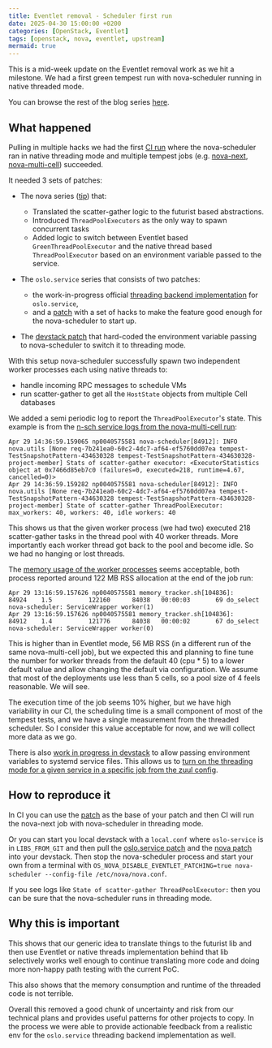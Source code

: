```yaml
---
title: Eventlet removal - Scheduler first run
date: 2025-04-30 15:00:00 +0200
categories: [OpenStack, Eventlet]
tags: [openstack, nova, eventlet, upstream]
mermaid: true
---
```

This is a mid-week update on the Eventlet removal work as we hit a milestone.
We had a first green tempest run with nova-scheduler running in native threaded
mode.

You can browse the rest of the blog series
[here](https://gibizer.github.io/categories/eventlet/).

## What happened

Pulling in multiple hacks we had the first
[CI run](https://zuul.opendev.org/t/openstack/buildset/f495c3661ca346a198c80a01387d6ba4) where the nova-scheduler ran in native threading mode and multiple tempest jobs
(e.g.
[nova-next](https://zuul.opendev.org/t/openstack/build/736ff6efec4c4a22a103401bcd321d8d), [nova-multi-cell](https://zuul.opendev.org/t/openstack/build/636bdbb6ad494ef0b49415034842a640))
succeeded.

It needed 3 sets of patches:

* The nova series
  ([tip](https://review.opendev.org/c/openstack/nova/+/948311/8)) that:

  * Translated the scatter-gather logic to the futurist
    based abstractions.
  * Introduced `ThreadPoolExecutors` as the only way to spawn concurrent tasks
  * Added logic to switch between Eventlet based `GreenThreadPoolExecutor` and
    the native thread based `ThreadPoolExecutor` based on an environment
    variable passed to the service.

* The `oslo.service` series that consists of two patches:

  * the work-in-progress official
    [threading backend implementation](https://review.opendev.org/c/openstack/oslo.service/+/945720/11) for `oslo.service`,
  * and a
    [patch](https://review.opendev.org/c/openstack/oslo.service/+/948310/8)
    with a set of hacks to make the feature good enough for the nova-scheduler
    to start up.

* The
  [devstack patch](https://review.opendev.org/c/openstack/devstack/+/948408)
  that hard-coded the environment variable passing to nova-scheduler to switch
  it to threading mode.

With this setup nova-scheduler successfully spawn two independent worker
processes each using native threads to:

* handle incoming RPC messages to schedule VMs
* run scatter-gather to get all the `HostState` objects from multiple Cell
  databases

We added a semi periodic log to report the `ThreadPoolExecutor`'s state. This
example is from the
[n-sch service logs from the nova-multi-cell run](https://zuul.opendev.org/t/openstack/build/636bdbb6ad494ef0b49415034842a640/log/controller/logs/screen-n-sch.txt#18588-18589):

```log
Apr 29 14:36:59.159065 np0040575581 nova-scheduler[84912]: INFO nova.utils [None req-7b241ea0-60c2-4dc7-af64-ef5760dd07ea tempest-TestSnapshotPattern-434630328 tempest-TestSnapshotPattern-434630328-project-member] Stats of scatter-gather executor: <ExecutorStatistics object at 0x7466d85eb7c0 (failures=0, executed=218, runtime=4.67, cancelled=0)>
Apr 29 14:36:59.159282 np0040575581 nova-scheduler[84912]: INFO nova.utils [None req-7b241ea0-60c2-4dc7-af64-ef5760dd07ea tempest-TestSnapshotPattern-434630328 tempest-TestSnapshotPattern-434630328-project-member] State of scatter-gather ThreadPoolExecutor: max_workers: 40, workers: 40, idle workers: 40
```

This shows us that the given worker process (we had two) executed 218
scatter-gather tasks in the thread pool with 40 worker threads. More
importantly each worker thread got back to the pool and become idle. So we had
no hanging or lost threads.

The
[memory usage of the worker processes](https://zuul.opendev.org/t/openstack/build/636bdbb6ad494ef0b49415034842a640/log/controller/logs/screen-memory_tracker.txt#4831-4832)
seems acceptable, both process reported around 122 MB RSS allocation at the end
of the job run:

```log
Apr 29 13:16:59.157626 np0040575581 memory_tracker.sh[104836]:      84924    1.5          122160      84038   00:00:03       69 do_select                 nova-scheduler: ServiceWrapper worker(1)
Apr 29 13:16:59.157626 np0040575581 memory_tracker.sh[104836]:      84912    1.4          121776      84038   00:00:02       67 do_select                 nova-scheduler: ServiceWrapper worker(0)
```

This is higher than in Eventlet mode, 56 MB RSS (in a different run of the same
nova-multi-cell job), but we expected this and planning to fine tune the
number for worker threads from the default 40 (cpu * 5) to a lower default
value and allow changing the default via configuration. We assume that most of
the deployments use less than 5 cells, so a pool size of 4 feels reasonable.
We will see.

The execution time of the job seems 10% higher, but we have high variability
in our CI, the scheduling time is a small component of most of the tempest
tests, and we have a single measurement from the threaded scheduler. So I
consider this value acceptable for now, and we will collect more data as we go.

There is also
[work in progress in devstack](https://review.opendev.org/c/openstack/devstack/+/948436)
to allow passing environment variables to systemd service files. This allows us
to
[turn on the threading mode for a given service in a specific job from the zuul config](https://review.opendev.org/c/openstack/nova/+/948450/2/.zuul.yaml#493).

## How to reproduce it

In CI you can use the
[patch](https://review.opendev.org/c/openstack/nova/+/948450/2) as the base of
your patch and then CI will run the nova-next job with nova-scheduler in
threading mode.

Or you can start you local devstack with a `local.conf` where `oslo-service` is
in `LIBS_FROM_GIT` and then pull the
[oslo.service patch](https://review.opendev.org/c/openstack/oslo.service/+/948310/8)
and the [nova patch](https://review.opendev.org/c/openstack/nova/+/948311/9)
into your devstack. Then stop the nova-scheduler process and start your own
from a terminal with
`OS_NOVA_DISABLE_EVENTLET_PATCHING=true nova-scheduler --config-file /etc/nova/nova.conf`.

If you see logs like `State of scatter-gather ThreadPoolExecutor:` then you
can be sure that the nova-scheduler runs in threading mode.

## Why this is important

This shows that our generic idea to translate things to the futurist lib and
then use Eventlet or native threads implementation behind that lib selectively
works well enough to continue translating more code and doing more non-happy
path testing with the current PoC.

This also shows that the memory consumption and runtime of the threaded code
is not terrible.

Overall this removed a good chunk of uncertainty and risk from our technical
plans and provides useful patterns for other projects to copy. In the process
we were able to provide actionable feedback from a realistic env for the
`oslo.service` threading backend implementation as well.
